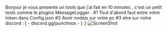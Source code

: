Bonjour je vous presente un tools que j'ai fait en 10 minutes , c'est un petit tools comme le plugins MessageLogger . 
#1 Tout d'abord faut entre votre token dans Config.json 
#2 Avoir nodejs sur votre pc 
#3 etre sur notre discord : [ - discord.gg/punchnox - ] :)
![ScreenShot](https://cdn.discordapp.com/attachments/768115017777545216/784788432358080522/unknown.png)
